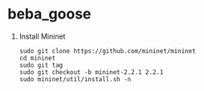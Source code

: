 # beba_goose
1. Install Mininet
   ```
   sudo git clone https://github.com/mininet/mininet
   cd mininet
   sudo git tag
   sudo git checkout -b mininet-2.2.1 2.2.1
   sudo mininet/util/install.sh -n
   ```
